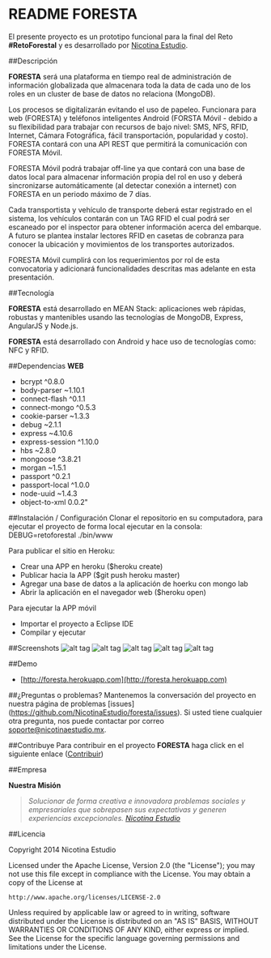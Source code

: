 
README FORESTA
============

El presente proyecto es un prototipo funcional para la final del Reto **#RetoForestal** y es desarrollado por [Nicotina Estudio](http://www.nicotinaestudio.com). 

##Descripción

**FORESTA** será una plataforma en tiempo real de administración de información globalizada que almacenara toda la data de cada uno de los roles en un cluster de base de datos no relaciona (MongoDB).

Los procesos se digitalizarán evitando el uso de papeleo. Funcionara para web (FORESTA) y teléfonos inteligentes Android (FORSTA Móvil - debido a su flexibilidad para trabajar con recursos de bajo nivel: SMS, NFS, RFID, Internet, Cámara Fotográfica, fácil transportación, popularidad y costo). FORESTA contará con una API REST que permitirá la comunicación con FORESTA Móvil.

FORESTA Móvil podrá trabajar off-line ya que contará con una base de datos local para almacenar información propia del rol en uso y deberá sincronizarse automáticamente (al detectar conexión a internet) con FORESTA en un periodo máximo de 7 días.

Cada transportista y vehículo de transporte deberá estar registrado en el sistema, los vehículos contarán con un TAG RFID el cual podrá ser escaneado por el inspector para obtener información acerca del embarque. A futuro se plantea instalar lectores RFID en casetas de cobranza para conocer la ubicación y movimientos de los transportes autorizados.

FORESTA Móvil cumplirá con los requerimientos por rol de esta convocatoria y adicionará funcionalidades descritas mas adelante en esta presentación.

##Tecnología

**FORESTA** está desarrollado en MEAN Stack: aplicaciones web rápidas, robustas y mantenibles usando las tecnologías de MongoDB, Express, AngularJS y Node.js.

**FORESTA** está desarrollado con Android y hace uso de tecnologías como: NFC y RFID.

##Dependencias
**WEB**
- bcrypt ^0.8.0
- body-parser ~1.10.1
- connect-flash ^0.1.1
- connect-mongo ^0.5.3
- cookie-parser ~1.3.3
- debug ~2.1.1
- express ~4.10.6
- express-session ^1.10.0
- hbs ~2.8.0
- mongoose ^3.8.21
- morgan ~1.5.1
- passport ^0.2.1
- passport-local ^1.0.0
- node-uuid ~1.4.3
- object-to-xml 0.0.2"

##Instalación / Configuración 
Clonar el repositorio en su computadora, para ejecutar el proyecto de forma local ejecutar en la consola: DEBUG=retoforestal ./bin/www

Para publicar el sitio en Heroku:
- Crear una APP en heroku ($heroku create)
- Publicar hacia la APP ($git push heroku master)
- Agregar una base de datos a la aplicación de hoerku con mongo lab
- Abrir la aplicación en el navegador web ($heroku open)

Para ejecutar la APP móvil
- Importar el proyecto a Eclipse IDE
- Compilar y ejecutar

##Screenshots
![alt tag](https://s3.amazonaws.com/foresta/foresta-centros-almacenamiento.jpg)
![alt tag](https://s3.amazonaws.com/foresta/foresta-materia-prima.jpg)
![alt tag](https://s3.amazonaws.com/foresta/foresta-remision-detalle.jpg)
![alt tag](https://s3.amazonaws.com/foresta/foresta-movil-login.jpg)
![alt tag](https://s3.amazonaws.com/foresta/foresta-movil-alta-transporte.jpg)

##Demo
- [http://foresta.herokuapp.com](http://foresta.herokuapp.com)

##¿Preguntas o problemas? 
Mantenemos la conversación del proyecto en nuestra página de problemas [issues] (https://github.com/NicotinaEstudio/foresta/issues). Si usted tiene cualquier otra pregunta, nos puede contactar por correo <soporte@nicotinaestudio.mx>.

##Contribuye
Para contribuir en el proyecto **FORESTA** haga click en el siguiente enlace ([Contribuir](#))

##Empresa

**Nuestra Misión**

> *Solucionar de forma creativa e innovadora problemas sociales y empresariales que sobrepasen sus expectativas y generen experiencias excepcionales. [Nicotina Estudio](http://www.nicotinaestudio.com)*

##Licencia

Copyright 2014 Nicotina Estudio

Licensed under the Apache License, Version 2.0 (the "License");
you may not use this file except in compliance with the License.
You may obtain a copy of the License at

    http://www.apache.org/licenses/LICENSE-2.0

Unless required by applicable law or agreed to in writing, software
distributed under the License is distributed on an "AS IS" BASIS,
WITHOUT WARRANTIES OR CONDITIONS OF ANY KIND, either express or implied.
See the License for the specific language governing permissions and
limitations under the License.

